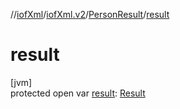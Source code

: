 //[iofXml](../../../index.md)/[iofXml.v2](../index.md)/[PersonResult](index.md)/[result](result.md)

# result

[jvm]\
protected open var [result](result.md): [Result](../-result/index.md)
